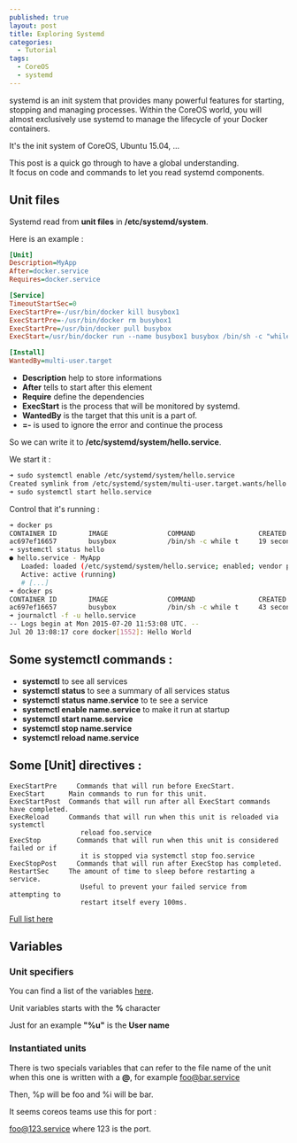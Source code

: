 ```yaml
---
published: true
layout: post
title: Exploring Systemd
categories:
  - Tutorial
tags:
  - CoreOS
  - systemd
---
```


systemd is an init system that provides many powerful features for starting, stopping and managing processes. Within the CoreOS world, you will almost exclusively use systemd to manage the lifecycle of your Docker containers.

It's the init system of CoreOS, Ubuntu 15.04, ...

This post is a quick go through to have a global understanding.  
It focus on code and commands to let you read systemd components.

## Unit files

Systemd read from **unit files** in **/etc/systemd/system**.

Here is an example :

```ini
[Unit]
Description=MyApp
After=docker.service
Requires=docker.service

[Service]
TimeoutStartSec=0
ExecStartPre=-/usr/bin/docker kill busybox1
ExecStartPre=-/usr/bin/docker rm busybox1
ExecStartPre=/usr/bin/docker pull busybox
ExecStart=/usr/bin/docker run --name busybox1 busybox /bin/sh -c "while true; do echo Hello World; sleep 1; done"

[Install]
WantedBy=multi-user.target
```

- **Description** help to store informations
- **After** tells to start after this element
- **Require** define the dependencies
- **ExecStart** is the process that will be monitored by systemd.
- **WantedBy** is the target that this unit is a part of.
- **=-** is used to ignore the error and continue the process

So we can write it to **/etc/systemd/system/hello.service**.

We start it :

```bash
➜ sudo systemctl enable /etc/systemd/system/hello.service
Created symlink from /etc/systemd/system/multi-user.target.wants/hello.service to /etc/systemd/system/hello.service.
➜ sudo systemctl start hello.service
```

Control that it's running :

```bash
➜ docker ps
CONTAINER ID        IMAGE               COMMAND                CREATED             STATUS              PORTS               NAMES
ac697ef16657        busybox             /bin/sh -c while t     19 seconds ago      Up 19 seconds                           busybox1
➜ systemctl status hello
● hello.service - MyApp
   Loaded: loaded (/etc/systemd/system/hello.service; enabled; vendor preset: disabled)
   Active: active (running)
   # [...]
➜ docker ps
CONTAINER ID        IMAGE               COMMAND                CREATED             STATUS              PORTS               NAMES
ac697ef16657        busybox             /bin/sh -c while t     43 seconds ago      Up 42 seconds                           busybox1
➜ journalctl -f -u hello.service
-- Logs begin at Mon 2015-07-20 11:53:08 UTC. --
Jul 20 13:08:17 core docker[1552]: Hello World
```

## Some systemctl commands :

- **systemctl** to see all services
- **systemctl status** to see a summary of all services status
- **systemctl status name.service** to te see a service
- **systemctl enable name.service** to make it run at startup
- **systemctl start name.service**
- **systemctl stop name.service**
- **systemctl reload name.service**

## Some [Unit] directives :

```
ExecStartPre 	 Commands that will run before ExecStart.
ExecStart 	   Main commands to run for this unit.
ExecStartPost  Commands that will run after all ExecStart commands have completed.
ExecReload 	   Commands that will run when this unit is reloaded via systemctl
                  reload foo.service
ExecStop 	     Commands that will run when this unit is considered failed or if
                  it is stopped via systemctl stop foo.service
ExecStopPost 	 Commands that will run after ExecStop has completed.
RestartSec 	   The amount of time to sleep before restarting a service.
                  Useful to prevent your failed service from attempting to
                  restart itself every 100ms.
```

[Full list here](http://www.freedesktop.org/software/systemd/man/systemd.service.html)

## Variables

### Unit specifiers

You can find a list of the variables [here](http://www.freedesktop.org/software/systemd/man/systemd.unit.html#Specifiers).

Unit variables starts with the **%** character

Just for an example **"%u"** is the **User name**

### Instantiated units

There is two specials variables that can refer to the file name of the unit when this one is written with a **@**, for example foo@bar.service

Then, %p will be foo and %i will be bar.

It seems coreos teams use this for port :

foo@123.service where 123 is the port.

